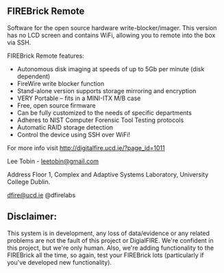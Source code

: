 FIREBrick Remote
---

Software for the open source hardware write-blocker/imager.
This version has no LCD screen and contains WiFi, allowing you to remote into the box via SSH.

FIREBrick Remote features:
* Autonomous disk imaging at speeds of up to 5Gb per minute (disk dependent)
* FireWire write blocker function
* Stand-alone version supports storage mirroring and encryption
* VERY Portable – fits in a MINI-ITX M/B case
* Free, open source firmware
* Can be fully customized to the needs of specific departments
* Adheres to NIST Computer Forensic Tool Testing protocols
* Automatic RAID storage detection
* Control the device using SSH over WiFi!

For more info visit http://digitalfire.ucd.ie/?page_id=1011

Lee Tobin - leetobin@gmail.com

Address 
Floor 1, Complex and Adaptive Systems Laboratory, University College Dublin.

dfire@ucd.ie
@dfirelabs

Disclaimer:
--
This system is in development, any loss of data/evidence or any related problems are not the fault of this project or DigialFIRE. We're confident in this project, but we're only human. Also, we're adding functionality to the FIREBrick all the time, so again, test your FIREBrick lots (particularly if you've developed new functionality).
